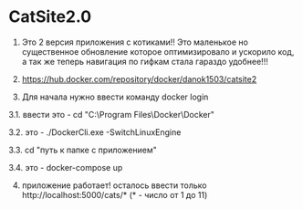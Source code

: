 # CatSite2.0

1. Это 2 версия приложения с котиками!! Это маленькое но существенное обновление которое оптимизировало и ускорило код, а так же теперь навигация по гифкам стала гараздо удобнее!!!

2. https://hub.docker.com/repository/docker/danok1503/catsite2

3. Для начала нужно ввести команду docker login

3.1. ввести это - cd "C:\Program Files\Docker\Docker"

3.2. это - ./DockerCli.exe -SwitchLinuxEngine

3.3. cd "путь к папке с приложением"

3.4. это - docker-compose up

4. приложение работает! осталось ввести только http://localhost:5000/cats/* (* - число от 1 до 11)
